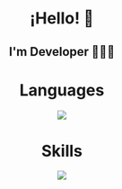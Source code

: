 <h1 align="center">¡Hello! 👋</h1>
</p>
<h2 align="center">I'm Developer 👨🏻‍💻 <h2>
<h1 align="center" width="80px" height="50px"> Languages </h1>
<p align="center">
    <a href="https://skillicons.dev">
    <img src="https://skillicons.dev/icons?i=html,css,js,nodejs,ts" align="center" />
  </a>
</p>
<h1 align="center"> Skills </h1>
<p align="center">
  <a href="https://skillicons.dev">
    <img src="https://skillicons.dev/icons?i=git,github" />
  </a>
</p>


